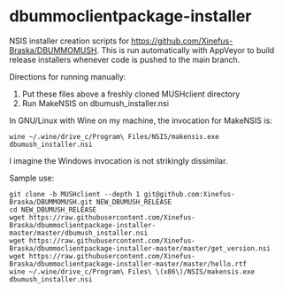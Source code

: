 # dbummoclientpackage-installer
NSIS installer creation scripts for https://github.com/Xinefus-Braska/DBUMMOMUSH. This is run automatically with AppVeyor to build release installers whenever code is pushed to the main branch.


Directions for running manually:

1. Put these files above a freshly cloned MUSHclient directory
2. Run MakeNSIS on dbumush_installer.nsi

In GNU/Linux with Wine on my machine, the invocation for MakeNSIS is:

`wine ~/.wine/drive_c/Program\ Files/NSIS/makensis.exe dbumush_installer.nsi`

I imagine the Windows invocation is not strikingly dissimilar.

Sample use:
```
git clone -b MUSHclient --depth 1 git@github.com:Xinefus-Braska/DBUMMOMUSH.git NEW_DBUMUSH_RELEASE
cd NEW_DBUMUSH_RELEASE
wget https://raw.githubusercontent.com/Xinefus-Braska/dbummoclientpackage-installer-master/master/dbumush_installer.nsi
wget https://raw.githubusercontent.com/Xinefus-Braska/dbummoclientpackage-installer-master/master/get_version.nsi
wget https://raw.githubusercontent.com/Xinefus-Braska/dbummoclientpackage-installer-master/master/hello.rtf
wine ~/.wine/drive_c/Program\ Files\ \(x86\)/NSIS/makensis.exe dbumush_installer.nsi
```
